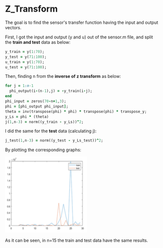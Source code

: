 # Z_Transform
The goal is to find the sensor's transfer function having the input and output vectors.

First, I got the input and output (y and u) out of the sensor.m file, and split the **train and test** data as below:

```ruby
y_train = y(1:70);
y_test = y(71:100);
u_train = y(1:70);
u_test = y(71:100);
```

Then, finding n from the **inverse of z transform** as below:

```ruby
for j = 1:n-1
  phi_output(i-(n-1),j) = -y_train(i-j);
end
phi_input = zeros(70-n+1,3);
phi = [phi_output phi_input];
theta = inv(transpose(phi) * phi) * transpose(phi) * transpose_y;
y_Ls = phi * (theta)
j(1,n-3) = norm((y_train - y_Ls))^2;
```

I did the same for the **test** data (calculating j):

```ruby
j_test(1,n-3) = norm((y_test - y_Ls_test))^2;
```

By plotting the corresponding graphs:

<img src="1.png" width="270" height="250">

As it can be seen, in n=15 the train and test data have the same results.


